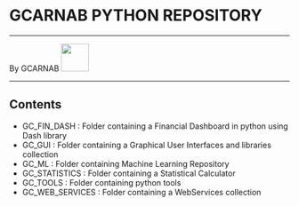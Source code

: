 # GCARNAB PYTHON REPOSITORY
___

By GCARNAB <a href='https://github.com/gcarnab'> <img src='https://avatars.githubusercontent.com/u/15156604?v=4' width="50"/></a>
___

## Contents
- GC_FIN_DASH : Folder containing a Financial Dashboard in python using Dash library
- GC_GUI : Folder containing a Graphical User Interfaces and libraries collection
- GC_ML : Folder containing Machine Learning Repository
- GC_STATISTICS : Folder containing a Statistical Calculator
- GC_TOOLS : Folder containing python tools
- GC_WEB_SERVICES : Folder containing a WebServices collection
